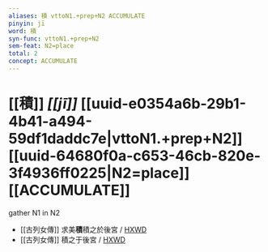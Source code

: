 ```yaml
---
aliases: 積 vttoN1.+prep+N2 ACCUMULATE
pinyin: jī
word: 積
syn-func: vttoN1.+prep+N2
sem-feat: N2=place
total: 2
concept: ACCUMULATE 
---
```

# [[積]] *[[jī]]*  [[uuid-e0354a6b-29b1-4b41-a494-59df1daddc7e|vttoN1.+prep+N2]] [[uuid-64680f0a-c653-46cb-820e-3f4936ff0225|N2=place]] [[ACCUMULATE]]
gather N1 in N2
 - [[古列女傳]] 求美**積**積之於後宮 / [HXWD](https://hxwd.org/textview.html?location=CH1c0897_CHANT_007-1a.18)
 - [[古列女傳]] 積之于後宮 / [HXWD](https://hxwd.org/textview.html?location=CH1c0897_CHANT_007-3a.20)